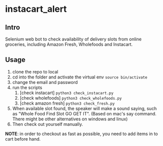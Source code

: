 # instacart_alert
## Intro
Selenium web bot to check availability of delivery slots from online groceries, including Amazon Fresh, Wholefoods and Instacart.

## Usage
1. clone the repo to local
2. cd into the folder and activate the virtual env ```source bin/activate```
3. change the email and password
4. run the scripts
   1. [check instacart] ```python3 check_instacart.py```
   2. [check wholefoods] ```python3 check_wholefoods.py```
   3. [check amazon fresh] ```python3 check_fresh.py```
5. When available slot found, the speaker will make a sound saying, such as "Whole Food Find Slot GO GET IT". (Based on mac's say command. There might be other alternatives on windows and linux)
6. Then check out yourself manually.

**NOTE**: in order to checkout as fast as possible, you need to add items in to cart before hand.
